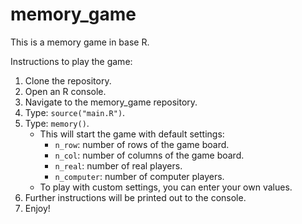 # memory_game

This is a memory game in base R.

Instructions to play the game:

1. Clone the repository.
2. Open an R console.
3. Navigate to the memory_game repository.
4. Type: `source("main.R")`.
5. Type: `memory()`.
   - This will start the game with default settings:
     - `n_row`: number of rows of the game board.
     - `n_col`: number of columns of the game board.
     - `n_real`: number of real players.
     - `n_computer`: number of computer players.
   - To play with custom settings, you can enter your own values.
6. Further instructions will be printed out to the console.
7. Enjoy!
